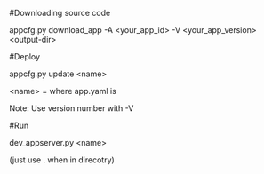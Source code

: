 #Downloading source code

appcfg.py download_app -A \<your_app_id\> -V \<your_app_version\> \<output-dir\>

#Deploy

appcfg.py update \<name\>

\<name\> = where app.yaml is 

Note: Use version number with -V

#Run

dev_appserver.py \<name\>

(just use . when in direcotry)
